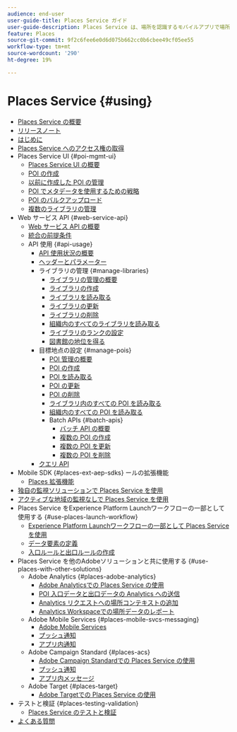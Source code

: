 ```yaml
---
audience: end-user
user-guide-title: Places Service ガイド
user-guide-description: Places Service は、場所を認識するモバイルアプリで場所のコンテキストを理解できるようにする位置情報サービスです。
feature: Places
source-git-commit: 9f2c6fee6e0d6d075b662cc0b6cbee49cf05ee55
workflow-type: tm+mt
source-wordcount: '290'
ht-degree: 19%

---
```



# Places Service {#using}

+ [Places Service の概要](home.md)
+ [リリースノート](release-notes.md)
+ [はじめに](getting-started.md)
+ [Places Service へのアクセス権の取得](places-gain-access.md)
+ Places Service UI {#poi-mgmt-ui}
   + [Places Service UI の概要](poi-mgmt-ui/poi-mgmt-ui-overview.md)
   + [POI の作成](poi-mgmt-ui/create-a-poi-ui.md)
   + [以前に作成した POI の管理](poi-mgmt-ui/managing-pois-in-the-places-ui.md)
   + [POI でメタデータを使用するための戦略](poi-mgmt-ui/metadata-with-pois.md)
   + [POI のバルクアップロード](poi-mgmt-ui/bulk-upload-pois.md)
   + [複数のライブラリの管理](poi-mgmt-ui/manage-libraries-in-the-places-ui.md)
+ Web サービス API {#web-service-api}
   + [Web サービス API の概要](web-service-api/places-web-services.md)
   + [統合の前提条件](web-service-api/adobe-i-o-integration.md)
   + API 使用 {#api-usage}
      + [API 使用状況の概要](web-service-api/api-usage/api-usage-overview.md)
      + [ヘッダーとパラメーター](web-service-api/api-usage/headers-and-parameters.md)
      + ライブラリの管理 {#manage-libraries}
         + [ライブラリの管理の概要](web-service-api/api-usage/manage-libraries/manage-libraries.md)
         + [ライブラリの作成](web-service-api/api-usage/manage-libraries/create-a-library.md)
         + [ライブラリを読み取る](web-service-api/api-usage/manage-libraries/read-a-library.md)
         + [ライブラリの更新](web-service-api/api-usage/manage-libraries/update-a-library.md)
         + [ライブラリの削除](web-service-api/api-usage/manage-libraries/delete-a-library.md)
         + [組織内のすべてのライブラリを読み取る](web-service-api/api-usage/manage-libraries/read-all-libraries-in-your-organization.md)
         + [ライブラリのランクの設定](web-service-api/api-usage/manage-libraries/set-a-ran-on-your-libraries.md)
         + [図書館の地位を得る](web-service-api/api-usage/manage-libraries/get-a-librarys-rank.md)
      + 目標地点の設定 {#manage-pois}
         + [POI 管理の概要](web-service-api/api-usage/manage-pois/manage-pois.md)
         + [POI の作成](web-service-api/api-usage/manage-pois/create-a-poi.md)
         + [POI を読み取る](web-service-api/api-usage/manage-pois/read-a-poi.md)
         + [POI の更新](web-service-api/api-usage/manage-pois/update-a-poi.md)
         + [POI の削除](web-service-api/api-usage/manage-pois/delete-a-poi.md)
         + [ライブラリ内のすべての POI を読み取る](web-service-api/api-usage/manage-pois/read-all-pois-in-a-library.md)
         + [組織内のすべての POI を読み取る](web-service-api/api-usage/manage-pois/read-all-pois-in-your-organization.md)
         + Batch APIs {#batch-apis}
            + [バッチ API の概要](web-service-api/api-usage/manage-pois/batch-apis/batch-apis.md)
            + [複数の POI の作成](web-service-api/api-usage/manage-pois/batch-apis/create-multiple-pois.md)
            + [複数の POI を更新](web-service-api/api-usage/manage-pois/batch-apis/update-multiple-pois.md)
            + [複数の POI を削除](web-service-api/api-usage/manage-pois/batch-apis/delete-multiple-pois.md)
      + [クエリ API](web-service-api/api-usage/query-apis.md)
+ Mobile SDK {#places-ext-aep-sdks} ールの拡張機能
   + [Places 拡張機能 ](places-ext-aep-sdks/places-extension/places-extension.md)
+ [独自の監視ソリューションで Places Service を使用](using-your-own-monitor.md)
+ [アクティブな地域の監視なしで Places Service を使用](use-places-without-active-monitoring.md)
+ Places Service をExperience Platform Launchワークフローの一部として使用する {#use-places-launch-workflow}
   + [Experience Platform Launchワークフローの一部として Places Service を使用](use-places-launch-workflow/places-launch-workflow.md)
   + [データ要素の定義](use-places-launch-workflow/define-data-elements.md)
   + [入口ルールと出口ルールの作成](use-places-launch-workflow/create-rule-places-property.md)
+ Places Service を他のAdobeソリューションと共に使用する {#use-places-with-other-solutions}
   + Adobe Analytics {#places-adobe-analytics}
      + [Adobe Analyticsでの Places Service の使用](use-places-with-other-solutions/places-adobe-analytics/use-places-analytics-overview.md)
      + [POI 入口データと出口データの Analytics への送信](use-places-with-other-solutions/places-adobe-analytics/use-places-adobe-analytics.md)
      + [Analytics リクエストへの場所コンテキストの追加](use-places-with-other-solutions/places-adobe-analytics/run-reports-aa-places-data.md)
      + [Analytics Workspaceでの場所データのレポート](use-places-with-other-solutions/places-adobe-analytics/places-in-workspace.md)
   + Adobe Mobile Services {#places-mobile-svcs-messaging}
      + [Adobe Mobile Services](use-places-with-other-solutions/places-mobile-svcs-for-messaging/use-places-mobie-svcs-messaging.md)
      + [プッシュ通知](use-places-with-other-solutions/places-mobile-svcs-for-messaging/mobile-svcs-messaging-push.md)
      + [アプリ内通知](use-places-with-other-solutions/places-mobile-svcs-for-messaging/mobile-svcs-messaging-inapp.md)
   + Adobe Campaign Standard {#places-acs}
      + [Adobe Campaign Standardでの Places Service の使用](use-places-with-other-solutions/places-acs/places-acs-overview.md)
      + [プッシュ通知](use-places-with-other-solutions/places-acs/places-acs-push-notifications.md)
      + [アプリ内メッセージ](use-places-with-other-solutions/places-acs/places-acs-in-app-messages.md)
   + Adobe Target {#places-target}
      + [Adobe Targetでの Places Service の使用](use-places-with-other-solutions/places-target/places-target.md)
+ テストと検証 {#places-testing-validation}
   + [Places Service のテストと検証](places-testing-validation/test-validate-places.md)
+ [よくある質問](places-faqs.md)
